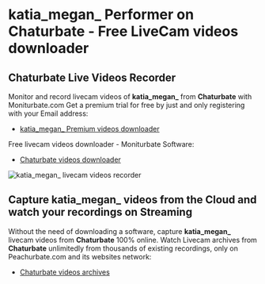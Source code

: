# katia_megan_ Performer on Chaturbate - Free LiveCam videos downloader

## Chaturbate Live Videos Recorder

Monitor and record livecam videos of **katia_megan_** from **Chaturbate** with Moniturbate.com
Get a premium trial for free by just and only registering with your Email address:
* [katia_megan_ Premium videos downloader](https://moniturbate.com/request-demo-licence-key.html)

Free livecam videos downloader - Moniturbate Software:
* [Chaturbate videos downloader](https://moniturbate.com/moniturbate-download-software.html)

![katia_megan_ livecam videos recorder](https://peachurnet.com/templates/moniturbate-software.png)


## Capture katia_megan_ videos from the Cloud and watch your recordings on Streaming

Without the need of downloading a software, capture **katia_megan_** livecam videos from **Chaturbate** 100% online.
Watch Livecam archives from **Chaturbate** unlimitedly from thousands of existing recordings, only on Peachurbate.com and its websites network:
* [Chaturbate videos archives](https://peachurnet.com/)